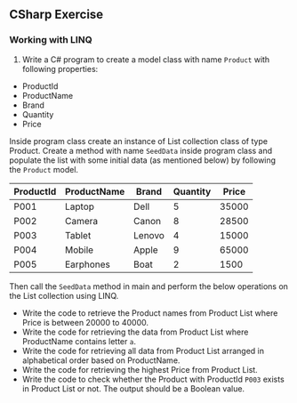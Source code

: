 ## CSharp Exercise

### Working with LINQ

1. Write a C# program to create a model class with name `Product` with following properties:

- ProductId
- ProductName
- Brand
- Quantity
- Price

Inside program class create an instance of List collection class of type Product.
Create a method with name `SeedData` inside program class and populate the list with some initial data (as mentioned below) by following the `Product` model.

ProductId | ProductName | Brand | Quantity | Price
----------|-------------|-------|----------|--------
P001      |  Laptop     | Dell  |   5      | 35000
P002      |  Camera     | Canon |   8      | 28500
P003      |  Tablet     | Lenovo|   4      | 15000
P004      |  Mobile     | Apple |   9      | 65000
P005      |  Earphones  | Boat  |   2      | 1500

Then call the `SeedData` method in main and perform the below operations on the List collection using LINQ.

- Write the code to retrieve the Product names from Product List where Price is between 20000 to 40000.
- Write the code for retrieving the data from Product List where ProductName contains letter `a`.
- Write the code for retrieving all data from Product List arranged in alphabetical order based on ProductName.
- Write the code for retrieving the highest Price from Product List.
- Write the code to check whether the Product with ProductId `P003` exists in Product List or not. The output should be a Boolean value.

